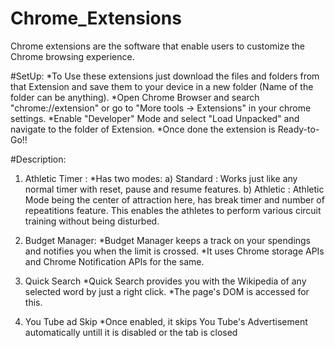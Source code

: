 # Chrome_Extensions
Chrome extensions are the software that enable users to customize the Chrome browsing experience.

#SetUp:
*To Use these extensions just download the files and folders from that Extension and save them to your device in a new folder (Name of the folder can be anything).
*Open Chrome Browser and search "chrome://extension" or go to "More tools -> Extensions" in your chrome settings.
*Enable "Developer" Mode and select "Load Unpacked" and navigate to the folder of Extension.
*Once done the extension is Ready-to-Go!!

#Description:

1) Athletic Timer :
*Has two modes:
a) Standard : Works just like any normal timer with reset, pause and resume features.
b) Athletic : Athletic Mode being the center of attraction here, has break timer and number of repeatitions feature. This enables the athletes to perform various circuit training without being disturbed.

2) Budget Manager:
*Budget Manager keeps a track on your spendings and notifies you when the limit is crossed.
*It uses Chrome storage APIs and Chrome Notification APIs for the same.

3) Quick Search
*Quick Search provides you with the Wikipedia of any selected word by just a right click.
*The page's DOM is accessed for this.

4) You Tube ad Skip
*Once enabled, it skips You Tube's Advertisement automatically untill it is disabled or the tab is closed
